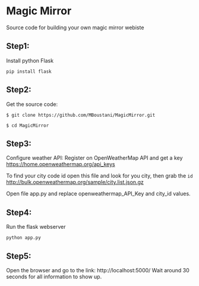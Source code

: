 # Magic Mirror 
Source code for building your own magic mirror webiste

## Step1:

Install python Flask

`pip install flask`

## Step2: 

Get the source code:

`$ git clone https://github.com/MBoustani/MagicMirror.git`

`$ cd MagicMirror`

## Step3:

Configure weather API:
Register on OpenWeatherMap API and get a key
https://home.openweathermap.org/api_keys

To find your city code id open this file and look for you city, then grab the `id`
http://bulk.openweathermap.org/sample/city.list.json.gz 

Open file app.py and replace openweathermap_API_Key and city_id values.


## Step4:

Run the flask webserver

`python app.py`

## Step5:

Open the browser and go to the link: http://localhost:5000/
Wait around 30 seconds for all information to show up.

